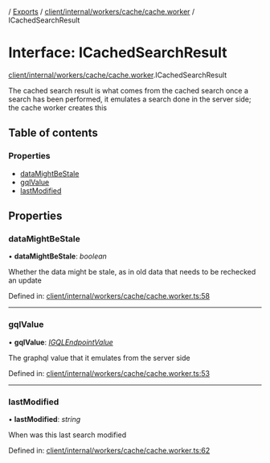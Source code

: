 [](../README.md) / [Exports](../modules.md) / [client/internal/workers/cache/cache.worker](../modules/client_internal_workers_cache_cache_worker.md) / ICachedSearchResult

# Interface: ICachedSearchResult

[client/internal/workers/cache/cache.worker](../modules/client_internal_workers_cache_cache_worker.md).ICachedSearchResult

The cached search result is what comes from the cached search
once a search has been performed, it emulates a search done
in the server side; the cache worker creates this

## Table of contents

### Properties

- [dataMightBeStale](client_internal_workers_cache_cache_worker.icachedsearchresult.md#datamightbestale)
- [gqlValue](client_internal_workers_cache_cache_worker.icachedsearchresult.md#gqlvalue)
- [lastModified](client_internal_workers_cache_cache_worker.icachedsearchresult.md#lastmodified)

## Properties

### dataMightBeStale

• **dataMightBeStale**: *boolean*

Whether the data might be stale, as in old data that needs
to be rechecked an update

Defined in: [client/internal/workers/cache/cache.worker.ts:58](https://github.com/onzag/itemize/blob/0e9b128c/client/internal/workers/cache/cache.worker.ts#L58)

___

### gqlValue

• **gqlValue**: [*IGQLEndpointValue*](gql_querier.igqlendpointvalue.md)

The graphql value that it emulates from the server side

Defined in: [client/internal/workers/cache/cache.worker.ts:53](https://github.com/onzag/itemize/blob/0e9b128c/client/internal/workers/cache/cache.worker.ts#L53)

___

### lastModified

• **lastModified**: *string*

When was this last search modified

Defined in: [client/internal/workers/cache/cache.worker.ts:62](https://github.com/onzag/itemize/blob/0e9b128c/client/internal/workers/cache/cache.worker.ts#L62)
